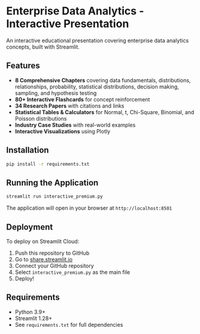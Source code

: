 # Enterprise Data Analytics - Interactive Presentation

An interactive educational presentation covering enterprise data analytics concepts, built with Streamlit.

## Features

- **8 Comprehensive Chapters** covering data fundamentals, distributions, relationships, probability, statistical distributions, decision making, sampling, and hypothesis testing
- **80+ Interactive Flashcards** for concept reinforcement
- **34 Research Papers** with citations and links
- **Statistical Tables & Calculators** for Normal, t, Chi-Square, Binomial, and Poisson distributions
- **Industry Case Studies** with real-world examples
- **Interactive Visualizations** using Plotly

## Installation

```bash
pip install -r requirements.txt
```

## Running the Application

```bash
streamlit run interactive_premium.py
```

The application will open in your browser at `http://localhost:8501`

## Deployment

To deploy on Streamlit Cloud:
1. Push this repository to GitHub
2. Go to [share.streamlit.io](https://share.streamlit.io)
3. Connect your GitHub repository
4. Select `interactive_premium.py` as the main file
5. Deploy!

## Requirements

- Python 3.9+
- Streamlit 1.28+
- See `requirements.txt` for full dependencies
